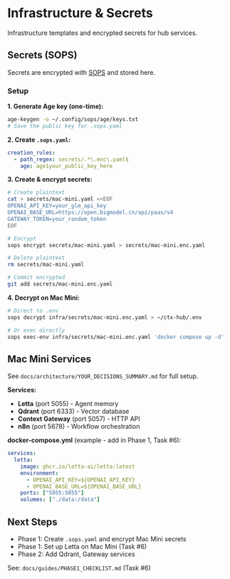 # Infrastructure & Secrets

Infrastructure templates and encrypted secrets for hub services.

## Secrets (SOPS)

Secrets are encrypted with [SOPS](https://github.com/mozilla/sops) and stored here.

### Setup

**1. Generate Age key (one-time):**
```bash
age-keygen -o ~/.config/sops/age/keys.txt
# Save the public key for .sops.yaml
```

**2. Create `.sops.yaml`:**
```yaml
creation_rules:
  - path_regex: secrets/.*\.enc\.yaml$
    age: age1your_public_key_here
```

**3. Create & encrypt secrets:**
```bash
# Create plaintext
cat > secrets/mac-mini.yaml <<EOF
OPENAI_API_KEY=your_glm_api_key
OPENAI_BASE_URL=https://open.bigmodel.cn/api/paas/v4
GATEWAY_TOKEN=your_random_token
EOF

# Encrypt
sops encrypt secrets/mac-mini.yaml > secrets/mac-mini.enc.yaml

# Delete plaintext
rm secrets/mac-mini.yaml

# Commit encrypted
git add secrets/mac-mini.enc.yaml
```

**4. Decrypt on Mac Mini:**
```bash
# Direct to .env
sops decrypt infra/secrets/mac-mini.enc.yaml > ~/ctx-hub/.env

# Or exec directly
sops exec-env infra/secrets/mac-mini.enc.yaml 'docker compose up -d'
```

## Mac Mini Services

See `docs/architecture/YOUR_DECISIONS_SUMMARY.md` for full setup.

**Services:**
- **Letta** (port 5055) - Agent memory
- **Qdrant** (port 6333) - Vector database
- **Context Gateway** (port 5057) - HTTP API
- **n8n** (port 5678) - Workflow orchestration

**docker-compose.yml** (example - add in Phase 1, Task #6):
```yaml
services:
  letta:
    image: ghcr.io/letta-ai/letta:latest
    environment:
      - OPENAI_API_KEY=${OPENAI_API_KEY}
      - OPENAI_BASE_URL=${OPENAI_BASE_URL}
    ports: ["5055:5055"]
    volumes: ["./data:/data"]
```

## Next Steps

- Phase 1: Create `.sops.yaml` and encrypt Mac Mini secrets
- Phase 1: Set up Letta on Mac Mini (Task #6)
- Phase 2: Add Qdrant, Gateway services

See: `docs/guides/PHASE1_CHECKLIST.md` (Task #6)
